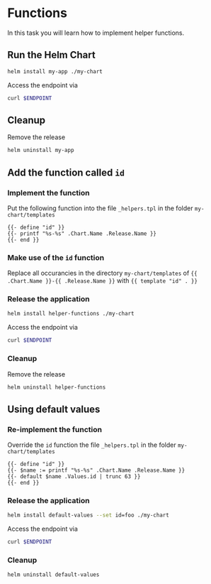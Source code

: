 # Functions

In this task you will learn how to implement helper functions.

## Run the Helm Chart

```bash
helm install my-app ./my-chart
```

Access the endpoint via 
```bash
curl $ENDPOINT
```

## Cleanup

Remove the release
```bash
helm uninstall my-app 
```

## Add the function called `id`

### Implement the function

Put the following function into the file `_helpers.tpl` in the folder `my-chart/templates`
```tpl
{{- define "id" }}
{{- printf "%s-%s" .Chart.Name .Release.Name }}
{{- end }}
```

### Make use of the `id` function

Replace all occurancies in the directory `my-chart/templates` of `{{ .Chart.Name }}-{{ .Release.Name }}` with `{{ template "id" . }}`

### Release the application

```bash
helm install helper-functions ./my-chart 
```

Access the endpoint via 
```bash
curl $ENDPOINT
```

### Cleanup

Remove the release
```bash
helm uninstall helper-functions
```

## Using default values

### Re-implement the function

Override the `id` function the file `_helpers.tpl` in the folder `my-chart/templates`
```tpl
{{- define "id" }}
{{- $name := printf "%s-%s" .Chart.Name .Release.Name }}
{{- default $name .Values.id | trunc 63 }}
{{- end }}
```

### Release the application

```bash
helm install default-values --set id=foo ./my-chart 
```

Access the endpoint via 
```bash
curl $ENDPOINT
```

### Cleanup

```bash
helm uninstall default-values
```


